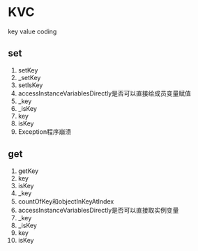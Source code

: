 # KVC
key value coding

## set

1. setKey
2. _setKey
3. setIsKey
4. accessInstanceVariablesDirectly是否可以直接给成员变量赋值
5. _key
6. _isKey
7. key
8. isKey
9. Exception程序崩溃

## get

1. getKey
2. key
3. isKey
4. _key
5. countOfKey和objectInKeyAtIndex
6. accessInstanceVariablesDirectly是否可以直接取实例变量
7. _key
8. _isKey
9. key
10. isKey
